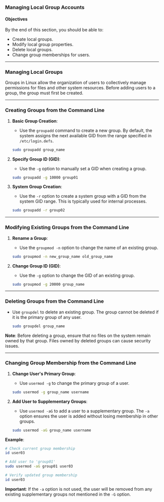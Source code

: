 ### Managing Local Group Accounts

#### Objectives
By the end of this section, you should be able to:
- Create local groups.
- Modify local group properties.
- Delete local groups.
- Change group memberships for users.

---

### Managing Local Groups
Groups in Linux allow the organization of users to collectively manage permissions for files and other system resources. Before adding users to a group, the group must first be created.

---

### Creating Groups from the Command Line
1. **Basic Group Creation**:
   - Use the `groupadd` command to create a new group. By default, the system assigns the next available GID from the range specified in `/etc/login.defs`.
   ```bash
   sudo groupadd group_name
   ```

2. **Specify Group ID (GID)**:
   - Use the `-g` option to manually set a GID when creating a group.
   ```bash
   sudo groupadd -g 10000 group01
   ```

3. **System Group Creation**:
   - Use the `-r` option to create a system group with a GID from the system GID range. This is typically used for internal processes.
   ```bash
   sudo groupadd -r group02
   ```

---

### Modifying Existing Groups from the Command Line

1. **Rename a Group**:
   - Use the `groupmod -n` option to change the name of an existing group.
   ```bash
   sudo groupmod -n new_group_name old_group_name
   ```

2. **Change Group ID (GID)**:
   - Use the `-g` option to change the GID of an existing group.
   ```bash
   sudo groupmod -g 20000 group_name
   ```

---

### Deleting Groups from the Command Line

- Use `groupdel` to delete an existing group. The group cannot be deleted if it is the primary group of any user.
  ```bash
  sudo groupdel group_name
  ```

**Note**: Before deleting a group, ensure that no files on the system remain owned by that group. Files owned by deleted groups can cause security issues.

---

### Changing Group Membership from the Command Line

1. **Change User's Primary Group**:
   - Use `usermod -g` to change the primary group of a user.
   ```bash
   sudo usermod -g group_name username
   ```

2. **Add User to Supplementary Groups**:
   - Use `usermod -aG` to add a user to a supplementary group. The `-a` option ensures the user is added without losing membership in other groups.
   ```bash
   sudo usermod -aG group_name username
   ```

**Example**:
```bash
# Check current group membership
id user03

# Add user to 'group01'
sudo usermod -aG group01 user03

# Verify updated group membership
id user03
```

**Important**: If the `-a` option is not used, the user will be removed from any existing supplementary groups not mentioned in the `-G` option.
